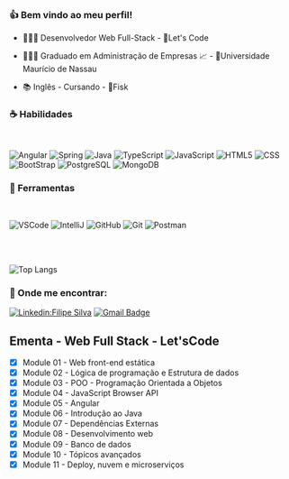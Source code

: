 ### :+1: Bem vindo ao meu perfil!

- 👨🏾‍💻 Desenvolvedor Web Full-Stack - :round_pushpin:Let's Code

- 👨🏾‍🎓 Graduado em Administração de Empresas 📈 - :round_pushpin:Universidade Maurício de Nassau

- 📚 Inglês - Cursando -  :round_pushpin:Fisk

### ☕ Habilidades
<br/>

![Angular](https://img.shields.io/badge/Angular-DD0031?style=for-the-badge&logo=angular&logoColor=white)
![Spring](https://img.shields.io/badge/Spring-6DB33F?style=for-the-badge&logo=spring&logoColor=white)
![Java](https://img.shields.io/badge/Java-ED8B00?style=for-the-badge&logo=java&logoColor=white)
![TypeScript](https://img.shields.io/badge/TypeScript-007ACC?style=for-the-badge&logo=typescript&logoColor=white)
![JavaScript](https://img.shields.io/badge/JavaScript-F7DF1E?style=for-the-badge&logo=javascript&logoColor=black)
![HTML5](https://img.shields.io/badge/HTML5-E34F26?style=for-the-badge&logo=html5&logoColor=white)
![CSS](https://img.shields.io/badge/CSS3-1572B6?style=for-the-badge&logo=css3&logoColor=white)
![BootStrap](https://img.shields.io/badge/Bootstrap-563D7C?style=for-the-badge&logo=bootstrap&logoColor=white)
![PostgreSQL](https://img.shields.io/badge/PostgreSQL-316192?style=for-the-badge&logo=postgresql&logoColor=white)
![MongoDB](https://img.shields.io/badge/MongoDB-4EA94B?style=for-the-badge&logo=mongodb&logoColor=white)

### 💼 Ferramentas
<br/>

![VSCode](https://img.shields.io/badge/Visual_Studio_Code-0078D4?style=for-the-badge&logo=visual%20studio%20code&logoColor=white)
![IntelliJ](https://img.shields.io/badge/IntelliJIDEA-000000.svg?style=for-the-badge&logo=intellij-idea&logoColor=white)
![GitHub](https://img.shields.io/badge/GitHub-100000?style=for-the-badge&logo=github&logoColor=white)
![Git](https://img.shields.io/badge/GIT-E44C30?style=for-the-badge&logo=git&logoColor=white)
![Postman](https://img.shields.io/badge/Postman-FF6C37?style=for-the-badge&logo=Postman&logoColor=white)

<br/>
<br/>

![Top Langs](https://github-readme-stats.vercel.app/api/top-langs/?username=ffsilva27&theme=dark)

### 💌 Onde me encontrar:

[![Linkedin:Filipe Silva](https://img.shields.io/badge/-LinkedIN-blue?style=flat-square&logo=Linkedin&logoColor=white&link=LINK-DO-SEU-LINKEDIN)](https://www.linkedin.com/in/filipe-ferreira-silva/)
[![Gmail Badge](https://img.shields.io/badge/-filipeferreiradasilva@hotmail.com-006bed?style=flat-square&logo=Gmail&logoColor=white&link=mailto:SEU-EMAIL)](mailto:filipeferreiradasilva@hotmail.com)
<br/>

## Ementa - Web Full Stack - Let'sCode
- [X] Module 01 - Web front-end estática
- [X] Module 02 - Lógica de programação e Estrutura de dados
- [X] Module 03 - POO - Programação Orientada a Objetos
- [X] Module 04 - JavaScript Browser API
- [X] Module 05 - Angular
- [x] Module 06 - Introdução ao Java
- [x] Module 07 - Dependências Externas
- [x] Module 08 - Desenvolvimento web
- [x] Module 09 - Banco de dados
- [X] Module 10 - Tópicos avançados
- [X] Module 11 - Deploy, nuvem e microserviços

